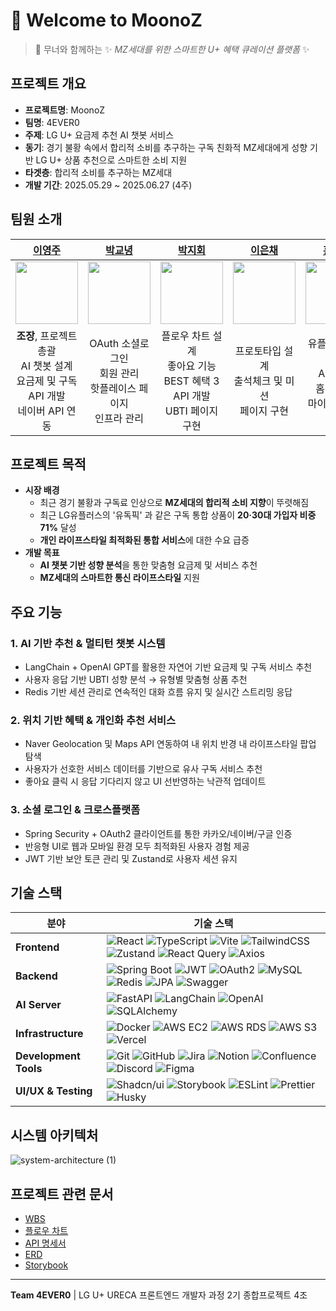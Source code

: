 # 🌈 Welcome to MoonoZ

> 🐙 무너와 함께하는
> ✨ *MZ세대를 위한 스마트한 U+ 혜택 큐레이션 플랫폼* ✨


## 프로젝트 개요

- **프로젝트명**: MoonoZ
- **팀명**: 4EVER0
- **주제**: LG U+ 요금제 추천 AI 챗봇 서비스
- **동기**: 경기 불황 속에서 합리적 소비를 추구하는 구독 친화적 MZ세대에게 성향 기반 LG U+ 상품 추천으로 스마트한 소비 지원
- **타겟층**: 합리적 소비를 추구하는 MZ세대
- **개발 기간**: 2025.05.29 ~ 2025.06.27 (4주)

## 팀원 소개

| [이영주](https://github.com/abyss-s) | [박교녕](https://github.com/kny0ng125) | [박지회](https://github.com/jihoi0615) | [이은채](https://github.com/eunchrri) | [홍민주](https://github.com/illustermin) |
| :---: | :---: | :---: | :---: | :---: |
| <img src="https://avatars.githubusercontent.com/u/77565980?v=4" width="100" /> | <img src="https://avatars.githubusercontent.com/u/80964083?v=4" width="100" /> | <img src="https://avatars.githubusercontent.com/u/197379577?v=4" width="100" /> | <img src="https://avatars.githubusercontent.com/u/171488704?v=4" width="100" /> | <img src="https://avatars.githubusercontent.com/u/134802163?v=4" width="100" /> |
| **조장**, 프로젝트 총괄<br/>AI 챗봇 설계<br/>요금제 및 구독 API 개발<br/>네이버 API 연동 | OAuth 소셜로그인<br/>회원 관리<br/>핫플레이스 페이지<br/>인프라 관리 | 플로우 차트 설계<br/>좋아요 기능<br/>BEST 혜택 3 API 개발<br/>UBTI 페이지 구현 | 프로토타입 설계<br/>출석체크 및 미션<br/>페이지 구현 | 유플투플 쿠폰 관리<br/>API 개발<br/>홈 화면 및<br/>마이페이지 구현 |

## 프로젝트 목적

- **시장 배경**
    - 최근 경기 불황과 구독료 인상으로 **MZ세대의 합리적 소비 지향**이 뚜렷해짐
    - 최근 LG유플러스의 '유독픽' 과 같은 구독 통합 상품이 **20·30대 가입자 비중 71%** 달성
    - **개인 라이프스타일 최적화된 통합 서비스**에 대한 수요 급증
- **개발 목표**
    - **AI 챗봇 기반 성향 분석**을 통한 맞춤형 요금제 및 서비스 추천
    - **MZ세대의 스마트한 통신 라이프스타일** 지원

## 주요 기능

### **1. AI 기반 추천 & 멀티턴 챗봇 시스템**
- LangChain + OpenAI GPT를 활용한 자연어 기반 요금제 및 구독 서비스 추천
- 사용자 응답 기반 UBTI 성향 분석 → 유형별 맞춤형 상품 추천
- Redis 기반 세션 관리로 연속적인 대화 흐름 유지 및 실시간 스트리밍 응답

### **2. 위치 기반 혜택 & 개인화 추천 서비스**
- Naver Geolocation 및 Maps API 연동하여 내 위치 반경 내 라이프스타일 팝업 탐색
- 사용자가 선호한 서비스 데이터를 기반으로 유사 구독 서비스 추천
- 좋아요 클릭 시 응답 기다리지 않고 UI 선반영하는 낙관적 업데이트

### **3. 소셜 로그인 & 크로스플랫폼**
- Spring Security + OAuth2 클라이언트를 통한 카카오/네이버/구글 인증
- 반응형 UI로 웹과 모바일 환경 모두 최적화된 사용자 경험 제공
- JWT 기반 보안 토큰 관리 및 Zustand로 사용자 세션 유지

## 기술 스택

| 분야 | 기술 스택 |
|------|-----------|
| **Frontend** | ![React](https://img.shields.io/badge/React-61DAFB?style=flat&logo=react&logoColor=black) ![TypeScript](https://img.shields.io/badge/TypeScript-3178C6?style=flat&logo=typescript&logoColor=white) ![Vite](https://img.shields.io/badge/Vite-646CFF?style=flat&logo=vite&logoColor=white) ![TailwindCSS](https://img.shields.io/badge/TailwindCSS-06B6D4?style=flat&logo=tailwindcss&logoColor=white) ![Zustand](https://img.shields.io/badge/Zustand-FF6B35?style=flat&logo=zustand&logoColor=white) ![React Query](https://img.shields.io/badge/React_Query-FF4154?style=flat&logo=reactquery&logoColor=white) ![Axios](https://img.shields.io/badge/Axios-5A29E4?style=flat&logo=axios&logoColor=white) |
| **Backend** | ![Spring Boot](https://img.shields.io/badge/Spring_Boot-6DB33F?style=flat&logo=spring-boot&logoColor=white) ![JWT](https://img.shields.io/badge/JWT-000000?style=flat&logo=JSON%20web%20tokens&logoColor=white) ![OAuth2](https://img.shields.io/badge/OAuth2-4285F4?style=flat&logo=oauth&logoColor=white) ![MySQL](https://img.shields.io/badge/MySQL-4479A1?style=flat&logo=mysql&logoColor=white) ![Redis](https://img.shields.io/badge/Redis-DC382D?style=flat&logo=redis&logoColor=white) ![JPA](https://img.shields.io/badge/JPA-59666C?style=flat&logo=hibernate&logoColor=white) ![Swagger](https://img.shields.io/badge/Swagger-85EA2D?style=flat&logo=swagger&logoColor=black) |
| **AI Server** | ![FastAPI](https://img.shields.io/badge/FastAPI-009688?style=flat&logo=fastapi&logoColor=white) ![LangChain](https://img.shields.io/badge/LangChain-1C3C3C?style=flat&logo=langchain&logoColor=white) ![OpenAI](https://img.shields.io/badge/OpenAI-412991?style=flat&logo=openai&logoColor=white) ![SQLAlchemy](https://img.shields.io/badge/SQLAlchemy-D71F00?style=flat&logo=sqlalchemy&logoColor=white) |
| **Infrastructure** | ![Docker](https://img.shields.io/badge/Docker-2496ED?style=flat&logo=docker&logoColor=white) ![AWS EC2](https://img.shields.io/badge/AWS_EC2-FF9900?style=flat&logo=amazon-ec2&logoColor=white) ![AWS RDS](https://img.shields.io/badge/AWS_RDS-527FFF?style=flat&logo=amazon-rds&logoColor=white) ![AWS S3](https://img.shields.io/badge/AWS_S3-569A31?style=flat&logo=amazon-s3&logoColor=white) ![Vercel](https://img.shields.io/badge/Vercel-000000?style=flat&logo=vercel&logoColor=white) |
| **Development Tools** | ![Git](https://img.shields.io/badge/Git-F05032?style=flat&logo=git&logoColor=white) ![GitHub](https://img.shields.io/badge/GitHub-181717?style=flat&logo=github&logoColor=white) ![Jira](https://img.shields.io/badge/Jira-0052CC?style=flat&logo=jira&logoColor=white) ![Notion](https://img.shields.io/badge/Notion-000000?style=flat&logo=notion&logoColor=white) ![Confluence](https://img.shields.io/badge/Confluence-172B4D?style=flat&logo=confluence&logoColor=white) ![Discord](https://img.shields.io/badge/Discord-5865F2?style=flat&logo=discord&logoColor=white) ![Figma](https://img.shields.io/badge/Figma-F24E1E?style=flat&logo=figma&logoColor=white) |
| **UI/UX & Testing** | ![Shadcn/ui](https://img.shields.io/badge/Shadcn%2Fui-000000?style=flat&logo=shadcnui&logoColor=white) ![Storybook](https://img.shields.io/badge/Storybook-FF4785?style=flat&logo=storybook&logoColor=white) ![ESLint](https://img.shields.io/badge/ESLint-4B32C3?style=flat&logo=eslint&logoColor=white) ![Prettier](https://img.shields.io/badge/Prettier-F7B93E?style=flat&logo=prettier&logoColor=black) ![Husky](https://img.shields.io/badge/Husky-42B883?style=flat&logo=husky&logoColor=white) |

## 시스템 아키텍처
![system-architecture (1)](https://github.com/user-attachments/assets/d6cc4fee-b1dc-4c97-8d39-9e3832c67a12)


## 프로젝트 관련 문서
- [WBS]()
- [플로우 차트](https://www.figma.com/proto/C1HjN8qg3Vptm2j7k2cT8N/%ED%94%8C%EB%A1%9C%EC%9A%B0%EC%B0%A8%ED%8A%B8?node-id=1-4&t=OH4mgwF8RPp4bDv8-1&scaling=scale-down-width&content-scaling=fixed&page-id=0%3A1)
- [API 명세서](https://hollow-cello-87b.notion.site/1fb3347f51ee81269bceeaad7f3c76f1?v=1fb3347f51ee81719ba1000c67dfe978)
- [ERD](https://dbdiagram.io/d/DB_4ever0-684e577c3cc77757c8eaba7c)
- [Storybook](https://6835efb2a0dda6635d6b2c1d-nazyzhfott.chromatic.com)

---

**Team 4EVER0** | LG U+ URECA 프론트엔드 개발자 과정 2기 종합프로젝트 4조
